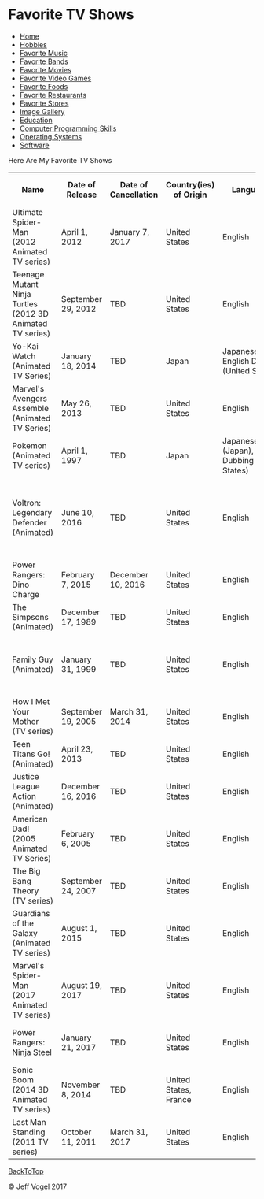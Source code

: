<body onload = "FavoriteTVShowsProcess()">
		<div id = "header">
			<h1>Favorite TV Shows</h1>
		</div>
		<div class="nav">
			<ul>
				<li><a href="Website About Me - Main - mobile.md">Home</a></li>
				<li><a href="Website About Me - Hobbies - mobile.md">Hobbies</a></li>
				<li><a href="Website About Me - Favorite Music - mobile.md">Favorite Music</a></li>
				<li><a href="Website About Me - Favorite Bands - mobile.md">Favorite Bands</a></li>
				<li><a href="Website About Me - Favorite Movies - mobile.md">Favorite Movies</a></li>
				<li><a href="Website About Me - Favorite Video Games - mobile.md">Favorite Video Games</a></li>
				<li><a href="Website About Me - Favorite Foods - mobile.md">Favorite Foods</a></li>
				<li><a href="Website About Me - Favorite Restaurants - mobile.md">Favorite Restaurants</a></li>
				<li><a href="Website About Me - Favorite Stores - mobile.md">Favorite Stores</a></li>
				<li><a href="Website About Me - Image Gallery - mobile.md">Image Gallery</a></li>
				<li><a href="Website About Me - Education - mobile.md">Education</a></li>
				<li><a href="Website About Me - Computer Programming Skills - mobile.md">Computer Programming Skills</a></li>
				<li><a href="Website About Me - Operating Systems - mobile.md">Operating Systems</a></li>
				<li><a href="Website About Me - Software - mobile.md">Software</a></li>
			</ul>
		</div>
		<div id = "content">
			<p>Here Are My Favorite TV Shows</p>
			<div id = "myFavoriteTVShowsDivElement">
				<table>
					<tr>
						<th>Name</th>
						<th>Date of Release</th>
						<th>Date of Cancellation</th>
						<th>Country(ies) of Origin</th>
						<th>Language(s)</th>
						<th>Genre(s)</th>
						<th>Number of Seasons</th>
						<th>Number of Episodes</th>
						<th>Running Time(s)</th>
					</tr>
					<tr>
						<td>Ultimate Spider-Man (2012 Animated TV series)</td>
						<td>April 1, 2012</td>
						<td>January 7, 2017</td> 
						<td>United States</td>
						<td>English</td>
						<td>Superhero fiction, Action, Comedy-drama</td>
						<td>4</td>
						<td>104</td>
						<td>22 Minutes</td>
					</tr>
					<tr>
						<td>Teenage Mutant Ninja Turtles (2012 3D Animated TV series)</td>
						<td>September 29, 2012</td>
						<td>TBD</td> 
						<td>United States</td>
						<td>English</td>
						<td>Action, Comedy, Drama</td>
						<td>5</td>
						<td>124</td>
						<td>22 Minutes</td>
					</tr>
					<tr>
						<td>Yo-Kai Watch (Animated TV Series)</td>
						<td>January 18, 2014</td>
						<td>TBD</td>
						<td>Japan</td>
						<td>Japanese(Japan), English Dubbing (United States)</td>
						<td>Action, Comedy, Supernatural</td>
						<td>2</td>
						<td>150</td>
						<td>22 Minutes</td>
					</tr>
					<tr>
						<td>Marvel's Avengers Assemble (Animated TV Series)</td>
						<td>May 26, 2013</td>
						<td>TBD</td>
						<td>United States</td>
						<td>English</td>
						<td>Superhero, Acton, Adventure</td>
						<td>4</td>
						<td>91</td>
						<td>22 Minutes</td>
					</tr>
					<tr>
						<td>Pokemon (Animated TV series)</td>
						<td>April 1, 1997</td>
						<td>TBD</td>
						<td>Japan</td>
						<td>Japanese (Japan), English Dubbing (United States)</td>
						<td>Action, Adventure, Fantasy</td>
						<td>20</td>
						<td>992</td>
						<td>22 Minutes</td>
					</tr>
					<tr>
						<td>Voltron: Legendary Defender (Animated)</td>
						<td>June 10, 2016</td>
						<td>TBD</td>
						<td>United States</td>
						<td>English</td>
						<td>Action-adventure, Science Fantasy, Mecha</td>
						<td>4</td>
						<td>39</td>
						<td>69 Minutes (First Episode), 23 Minutes (All Other Episodes)</td>
					</tr>
					<tr>
						<td>Power Rangers: Dino Charge</td>
						<td>February 7, 2015</td>
						<td>December 10, 2016</td>
						<td>United States</td>
						<td>English</td>
						<td>Action, Adventure, Science Fantasy, Superhero fiction</td>
						<td>2</td>
						<td>44</td>
						<td>23 Minutes</td>
					</tr>
					<tr>
						<td>The Simpsons (Animated)</td>
						<td>December 17, 1989</td>
						<td>TBD</td>
						<td>United States</td>
						<td>English</td>
						<td>Animated Sitcom</td>
						<td>29</td>
						<td>624</td>
						<td>21 to 24 Minutes</td>
					</tr>
					<tr>
						<td>Family Guy (Animated)</td>
						<td>January 31, 1999</td>
						<td>TBD</td>
						<td>United States</td>
						<td>English</td>
						<td>Animated Sitcom</td>
						<td>16</td>
						<td>295</td>
						<td>20 to 23 Minutes, 45 Minutes (Select Episodes)</td>
					</tr>
					<tr>
						<td>How I Met Your Mother (TV series)</td>
						<td>September 19, 2005</td>
						<td>March 31, 2014</td>
						<td>United States</td>
						<td>English</td>
						<td>Sitcom, Romantic Comedy</td>
						<td>9</td>
						<td>208</td>
						<td>22 Minutes</td>
					</tr>
					<tr>
						<td>Teen Titans Go! (Animated)</td>
						<td>April 23, 2013</td>
						<td>TBD</td>
						<td>United States</td>
						<td>English</td>
						<td>Action, Comedy, Adventure, Science Fiction</td>
						<td>4</td>
						<td>200</td>
						<td>11 Minutes</td>
					</tr>
					<tr>
						<td>Justice League Action (Animated)</td>
						<td>December 16, 2016</td>
						<td>TBD</td>
						<td>United States</td>
						<td>English</td>
						<td>Action, Adventure, Superhero, Comedy</td>
						<td>1</td>
						<td>44</td>
						<td>15 Minutes</td>
					</tr>
					<tr>
						<td>American Dad! (2005 Animated TV Series)</td>
						<td>February 6, 2005</td>
						<td>TBD</td>
						<td>United States</td>
						<td>English</td>
						<td>Animated Sitcom</td>
						<td>14</td>
						<td>234</td>
						<td>22 to 24 Minutes</td>
					</tr>
					<tr>
						<td>The Big Bang Theory (TV series)</td>
						<td>September 24, 2007</td>
						<td>TBD</td>
						<td>United States</td>
						<td>English</td>
						<td>Sitcom</td>
						<td>11</td>
						<td>238</td>
						<td>18 to 22 Minutes</td>
					</tr>
					<tr>
						<td>Guardians of the Galaxy (Animated TV series)</td>
						<td>August 1, 2015</td>
						<td>TBD</td>
						<td>United States</td>
						<td>English</td>
						<td>Action, Adventure, Comedy, Science fiction, Superhero</td>
						<td>2</td>
						<td>50</td>
						<td>21 to 22 Minutes</td>
					</tr>
					<tr>
						<td>Marvel's Spider-Man (2017 Animated TV series)</td>
						<td>August 19, 2017</td>
						<td>TBD</td>
						<td>United States</td>
						<td>English</td>
						<td>Superhero fiction</td>
						<td>1</td>
						<td>14</td>
						<td>21 to 22 Minutes</td>
					</tr>
					<tr>
						<td>Power Rangers: Ninja Steel</td>
						<td>January 21, 2017</td>
						<td>TBD</td>
						<td>United States</td>
						<td>English</td>
						<td>Action, Adventure, Science Fiction, Superhero</td>
						<td>1</td>
						<td>21</td>
						<td>23 Minutes</td>
					</tr>
					<tr>
						<td>Sonic Boom (2014 3D Animated TV series)</td>
						<td>November 8, 2014</td>
						<td>TBD</td>
						<td>United States, France</td>
						<td>English</td>
						<td>Comedy, Action/Adventure, Fantasy</td>
						<td>2</td>
						<td>104</td>
						<td>11 Minutes</td>
					</tr>
					<tr>
						<td>Last Man Standing (2011 TV series)</td>
						<td>October 11, 2011</td>
						<td>March 31, 2017</td>
						<td>United States</td>
						<td>English</td>
						<td>Sitcom</td>
						<td>6</td>
						<td>130</td>
						<td>21 Minutes</td>
					</tr>
				</table>
			</div>
		</div>
		<div id = "backToTop">
			<a href = "Website About Me - Favorite TV Shows - mobile.md">BackToTop</a>
		</div>
		<div id = "footer">
			<p>&copy; Jeff Vogel 2017</p>
		</div>
	</body>
